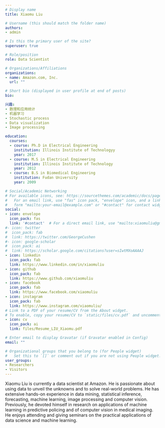 ```yaml
---
# Display name
title: Xiaomu Liu

# Username (this should match the folder name)
authors:
- admin

# Is this the primary user of the site?
superuser: true

# Role/position
role: Data Scientist

# Organizations/Affiliations
organizations:
- name: Amazon.com, Inc.
  url: ""

# Short bio (displayed in user profile at end of posts)
bio: 

兴趣:
- 数理和应用统计
- 机器学习
- Stochastic process
- Data visualization
- Image processing

education:
  courses:
  - course: Ph.D in Electrical Engineering
    institution: Illinois Institute of Technologyy
    year: 2017
  - course: M.S in Electrical Engineering
    institution: Illinois Institute of Technology
    year: 2012
  - course: B.S in Biomedical Engineering
    institution: Fudan University
    year: 2009

# Social/Academic Networking
# For available icons, see: https://sourcethemes.com/academic/docs/page-builder/#icons
#   For an email link, use "fas" icon pack, "envelope" icon, and a link in the
#   form "mailto:your-email@example.com" or "#contact" for contact widget.
social:
- icon: envelope
  icon_pack: fas
  link: '#contact'  # For a direct email link, use "mailto:xiaomuliu@gmail.com".
#- icon: twitter
#  icon_pack: fab
#  link: https://twitter.com/GeorgeCushen
#- icon: google-scholar
#  icon_pack: ai
#  link: https://scholar.google.com/citations?user=sIwtMXoAAAAJ
- icon: linkedin
  icon_pack: fab
  link: https://www.linkedin.com/in/xiaomuliu
- icon: github
  icon_pack: fab
  link: https://www.github.com/xiaomuliu
- icon: facebook
  icon_pack: fab
  link: https://www.facebook.com/xiaomuliu
- icon: instagram
  icon_pack: fab
  link: https://www.instagram.com/xiaomuliu/
# Link to a PDF of your resume/CV from the About widget.
# To enable, copy your resume/CV to `static/files/cv.pdf` and uncomment the lines below.
- icon: cv
  icon_pack: ai
  link: files/Resume_LIU_Xiaomu.pdf

# Enter email to display Gravatar (if Gravatar enabled in Config)
email: ""

# Organizational groups that you belong to (for People widget)
#   Set this to `[]` or comment out if you are not using People widget.
user_groups:
- Researchers
- Visitors
---
```


Xiaomu Liu is currently a data scientist at Amazon. He is passionate about using data to unveil the unknowns and to solve real-world problems. He has extensive hands-on experience in data mining, statistical inference, forecasting, machine learning, image processing and computer vision. Previously, he devoted himself in research on applications of machine learning in predictive policing and of computer vision in medical imaging. He enjoys attending and giving seminars on the practical applications of data science and machine learning.
